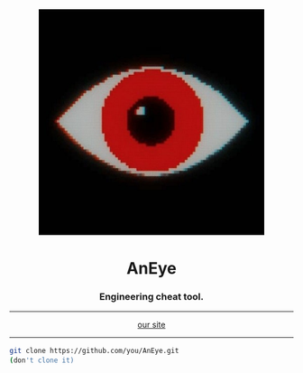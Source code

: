 <!-- README.md -->

<div align="center">
  <img src="./readme/image.png" alt="An Eye Watching You" width="400"/>
</div>

<h1 align="center">AnEye</h1>
<h3 align="center">Engineering cheat tool.</h3>

---

<p align="center">
  <a href="https://eyeai-barkir.amvera.io/">
    our site

  </a>
</p>

---

```bash
git clone https://github.com/you/AnEye.git
(don't clone it)
```
